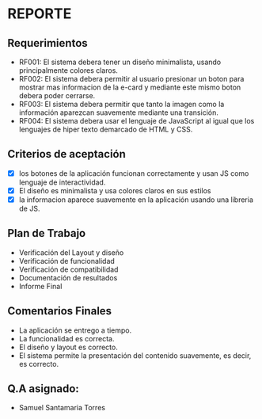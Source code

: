 # REPORTE

## Requerimientos
* RF001: El sistema debera tener un diseño minimalista, usando principalmente colores claros.
* RF002: El sistema debera permitir al usuario presionar un boton para mostrar mas informacion de la e-card y mediante este mismo boton debera poder cerrarse. 
* RF003: El sistema debera permitir que tanto la imagen como la información aparezcan suavemente mediante una transición.
* RF004: El sistema debera usar el lenguaje de JavaScript al igual que los lenguajes de hiper texto demarcado de HTML y CSS.

## Criterios de aceptación
* [x] los botones de la aplicación funcionan correctamente y usan JS como lenguaje de interactividad. 
* [x] El diseño es minimalista y usa colores claros en sus estilos
* [X] la informacion aparece suavemente en la aplicación usando una libreria de JS.

## Plan de Trabajo
* Verificación del Layout y diseño
* Verificación de funcionalidad
* Verificación de compatibilidad
* Documentación de resultados
* Informe Final

## Comentarios Finales
* La aplicación se entrego a tiempo.
* La funcionalidad es correcta.
* El diseño y layout es correcto. 
* El sistema permite la presentación del contenido suavemente, es decir, es correcto. 

## Q.A asignado: 
* Samuel Santamaria Torres
